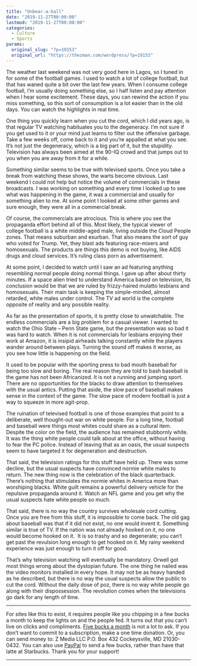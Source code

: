 ```yaml
---
title: "Unbear-a-ball"
date: "2019-11-27T00:00:00"
lastmod: "2019-11-27T00:00:00"
categories:
  - Culture
  - Sports
params:
  original_slug: "?p=19153"
  original_url: "https://thezman.com/wordpress/?p=19153"
---
```


The weather last weekend was not very good here in Lagos, so I tuned in
for some of the football games. I used to watch a lot of college
football, but that has waned quite a bit over the last few years. When I
consume college football, I’m usually doing something else, so I half
listen and pay attention when I hear some excitement. These days, you
can rewind the action if you miss something, so this sort of consumption
is a lot easier than in the old days. You can watch the highlights in
real time.

One thing you quickly learn when you cut the cord, which I did years
ago, is that regular TV watching habituates you to the degeneracy. I’m
not sure if you get used to it or your mind just learns to filter out
the offensive garbage. Take a few weeks off, come back to it and you’re
appalled at what you see. It’s not just the degeneracy, which is a big
part of it, but the stupidity. Television has always been aimed at the
90-IQ crowd and that jumps out to you when you are away from it for a
while.

Something similar seems to be true with televised sports. Once you take
a break from watching these shows, the warts become obvious. Last
weekend I could not help but notice the volume of commercials in these
broadcasts. I was working on something and every time I looked up to see
what was happening in the game, it was a commercial and usually for
something alien to me. At some point I looked at some other games and
sure enough, they were all in a commercial break.

Of course, the commercials are atrocious. This is where you see the
propaganda effort behind all of this. Most likely, the typical viewer of
college football is a white middle-aged male, living outside the Cloud
People zones. That means suburban and exurban. That also means the sort
of guy who voted for Trump. Yet, they blast ads featuring race-mixers
and homosexuals. The products are things this demo is not buying, like
AIDS drugs and cloud services. It’s ruling class porn as advertisement.

At some point, I decided to watch until I saw an ad featuring anything
resembling normal people doing normal things. I gave up after about
thirty minutes. If a space alien tried to understand America based on
television, its conclusion would be that we are ruled by frizzy-haired
mulatto lesbians and homosexuals. Their main task is keeping the
simple-minded, almost retarded, white males under control. The TV ad
world is the complete opposite of reality and any possible reality.

As far as the presentation of sports, it is pretty close to unwatchable.
The endless commercials are a big problem for a casual viewer. I wanted
to watch the Ohio State – Penn State game, but the presentation was so
bad it was hard to watch. When it is not commercials for lesbians
enjoying their work at Amazon, it is insipid airheads talking constantly
while the players wander around between plays. Turning the sound off
makes it worse, as you see how little is happening on the field.

It used to be popular with the sporting press to bad mouth baseball for
being too slow and boring. The real reason they are told to bash
baseball is the game has not been Africanized. It is not a running and
jumping sport. There are no opportunities for the blacks to draw
attention to themselves with the usual antics. Putting that aside, the
slow pace of baseball makes sense in the context of the game. The slow
pace of modern football is just a way to squeeze in more agit-prop.

The ruination of televised football is one of those examples that point
to a deliberate, well thought-out war on white people. For a long time,
football and baseball were things most whites could share as a cultural
item. Despite the color on the field, the audience has remained
stubbornly white. It was the thing white people could talk about at the
office, without having to fear the PC police. Instead of leaving that as
an oasis, the usual suspects seem to have targeted it for degeneration
and destruction.

That said, the television ratings for this stuff have held up. There was
some decline, but the usual suspects have convinced normie white males
to return. The new thing now is the celebration of the black
quarterback. There’s nothing that stimulates the normie whites in
America more than worshiping blacks. White guilt remains a powerful
delivery vehicle for the repulsive propaganda around it. Watch an NFL
game and you get why the usual suspects hate white people so much.

That said, there is no way the country survives wholesale cord cutting.
Once you are free from this stuff, it is impossible to come back. The
old gag about baseball was that if it did not exist, no one would invent
it. Something similar is true of TV. If the nation was not already
hooked on it, no one would become hooked on it.  It is so trashy and so
degenerate; you can’t get past the revulsion long enough to get hooked
on it. My rainy weekend experience was just enough to turn it off for
good.

That’s why television watching will eventually be mandatory. Orwell got
most things wrong about the dystopian future. The one thing he nailed
was the video monitors installed in every hope. It may not be as heavy
handed as he described, but there is no way the usual suspects allow the
public to cut the cord. Without the daily dose of poz, there is no way
white people go along with their dispossession. The revolution comes
when the televisions go dark for any length of time.

------------------------------------------------------------------------

For sites like this to exist, it requires people like you chipping in a
few bucks a month to keep the lights on and the people fed. It turns out
that you can’t live on clicks and compliments.
<a href="https://www.subscribestar.com/the-z-blog"
rel="noopener noreferrer" target="_blank">Five bucks a month</a> is not
a lot to ask. If you don’t want to commit to a subscription, make a one
time donation. Or, you can send money to: Z Media LLC P.O. Box 432
Cockeysville, MD 21030-0432. You can also use <a
href="https://www.paypal.com/cgi-bin/webscr?cmd=_s-xclick&amp;hosted_button_id=UDAS2Q8JYA6CN&amp;source=url"
rel="noopener noreferrer" target="_blank">PayPal</a> to send a few
bucks, rather than have that latte at Starbucks. Thank you for your
support!

------------------------------------------------------------------------
